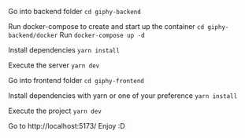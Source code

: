 Go into backend folder
```cd giphy-backend```

Run docker-compose to create and start up the container
```cd giphy-backend/docker```
Run
```docker-compose up -d```

Install dependencies
```yarn install```

Execute the server
```yarn dev```

Go into frontend folder
```cd giphy-frontend```

Install dependencies with yarn or one of your preference
```yarn install```

Execute the project
```yarn dev```

Go to
http://localhost:5173/
Enjoy :D
